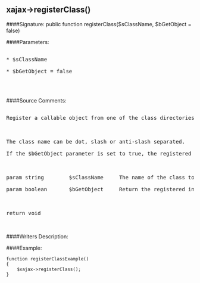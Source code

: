 ## xajax->registerClass()

####Signature: public function registerClass($sClassName, $bGetObject = false)

####Parameters:
<pre>

* $sClassName

* $bGetObject = false



</pre>
####Source Comments:
<pre>

Register a callable object from one of the class directories



The class name can be dot, slash or anti-slash separated.

If the $bGetObject parameter is set to true, the registered instance of the class is returned.



param string		$sClassName		The name of the class to register

param boolean		$bGetObject		Return the registered instance of the class



return void


</pre>
####Writers Description:


####Example:
```
function registerClassExample()
{
	$xajax->registerClass();
}
```